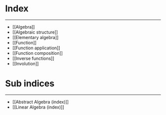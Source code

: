 # Index
---
- [[Algebra]]
- [[Algebraic structure]]
- [[Elementary algebra]]
- [[Function]]
- [[Function application]]
- [[Function composition]]
- [[Inverse functions]]
- [[Involution]]

# Sub indices
---
- [[Abstract Algebra (index)]]
- [[Linear Algebra (index)]]